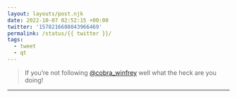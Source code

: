```yaml
---
layout: layouts/post.njk
date: 2022-10-07 02:52:15 +00:00
twitter: '1578216608043966469'
permalink: /status/{{ twitter }}/
tags: 
  - tweet
  - qt
---
```


> If you’re not following [@cobra_winfrey](https://twitter.com/cobra_winfrey) well what the heck are you doing!

---
